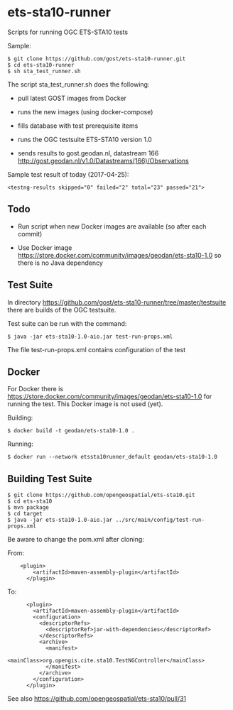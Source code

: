 # ets-sta10-runner

Scripts for running OGC ETS-STA10 tests

Sample:

```
$ git clone https://github.com/gost/ets-sta10-runner.git
$ cd ets-sta10-runner
$ sh sta_test_runner.sh
```

The script sta_test_runner.sh does the following:

- pull latest GOST images from Docker

- runs the new images (using docker-compose)

- fills database with test prerequisite items

- runs the OGC testsuite ETS-STA10 version 1.0

- sends results to gost.geodan.nl, datastream 166 http://gost.geodan.nl/v1.0/Datastreams(166)/Observations

Sample test result of today (2017-04-25):
```
<testng-results skipped="0" failed="2" total="23" passed="21">
```

## Todo

- Run script when new Docker images are available (so after each commit)

- Use Docker image https://store.docker.com/community/images/geodan/ets-sta10-1.0 so there is no Java dependency

## Test Suite

In directory https://github.com/gost/ets-sta10-runner/tree/master/testsuite there are builds of the OGC testsuite.

Test suite can be run with the command:
```
$ java -jar ets-sta10-1.0-aio.jar test-run-props.xml
```

The file test-run-props.xml contains configuration of the test

## Docker

For Docker there is https://store.docker.com/community/images/geodan/ets-sta10-1.0 for running the test. This Docker image is not used (yet).

Building:

```
$ docker build -t geodan/ets-sta10-1.0 .
```

Running: 

```
$ docker run --network etssta10runner_default geodan/ets-sta10-1.0
```

## Building Test Suite

```
$ git clone https://github.com/opengeospatial/ets-sta10.git
$ cd ets-sta10
$ mvn package 
$ cd target
$ java -jar ets-sta10-1.0-aio.jar ../src/main/config/test-run-props.xml
```

Be aware to change the pom.xml after cloning:

From:

```
    <plugin>
        <artifactId>maven-assembly-plugin</artifactId>
      </plugin>
```

To: 

```
      <plugin>
        <artifactId>maven-assembly-plugin</artifactId>
        <configuration>
          <descriptorRefs>
            <descriptorRef>jar-with-dependencies</descriptorRef>
          </descriptorRefs>
          <archive>
            <manifest>
              <mainClass>org.opengis.cite.sta10.TestNGController</mainClass>
            </manifest>
          </archive>
        </configuration>
      </plugin>
 ```
 
 See also https://github.com/opengeospatial/ets-sta10/pull/31  
